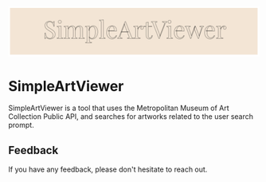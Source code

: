 
![Logo](resources/logo.png)


# SimpleArtViewer

SimpleArtViewer is a tool that uses the Metropolitan Museum of Art Collection Public API, and searches for artworks related to the user search prompt.


## Feedback

If you have any feedback, please don't hesitate to reach out.

